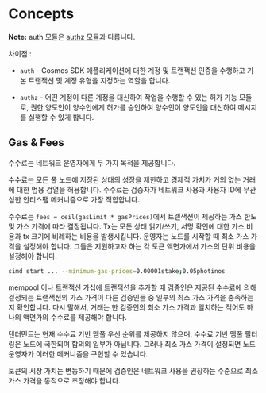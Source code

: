 # Concepts

**Note:** auth 모듈은 [authz 모듈](../modules/authz/)과 다릅니다.

차이점 :

* `auth` - Cosmos SDK 애플리케이션에 대한 계정 및 트랜잭션 인증을 수행하고 기본 트랜잭션 및 계정 유형을 지정하는 역할을 합니다.

* `authz` - 어떤 계정이 다른 계정을 대신하여 작업을 수행할 수 있는 허가 기능 모듈로, 권한 양도인이 양수인에게 허가를 승인하여 양수인이 양도인을 대신하여 메시지를 실행할 수 있게 합니다.

  

## Gas & Fees

수수료는 네트워크 운영자에게 두 가지 목적을 제공합니다.

수수료는 모든 풀 노드에 저장된 상태의 성장을 제한하고 경제적 가치가 거의 없는 거래에 대한 범용 검열을 허용합니다. 수수료는 검증자가 네트워크 사용과 사용자 ID에 무관심한 안티스팸 메커니즘으로 가장 적합합니다.

수수료는 `fees = ceil(gasLimit * gasPrices)`에서 트랜잭션이 제공하는 가스 한도 및 가스 가격에 따라 결정됩니다. Tx는 모든 상태 읽기/쓰기, 서명 확인에 대한 가스 비용과 tx 크기에 비례하는 비용을 발생시킵니다. 운영자는 노드를 시작할 때 최소 가스 가격을 설정해야 합니다. 그들은 지원하고자 하는 각 토큰 액면가에서 가스의 단위 비용을 설정해야 합니다.

```bash
simd start ... --minimum-gas-prices=0.00001stake;0.05photinos
```



mempool 이나 트랜잭션 가십에 트랜잭션을 추가할 때 검증인은 제공된 수수료에 의해 결정되는 트랜잭션의 가스 가격이 다른 검증인들 중 일부의 최소 가스 가격을 충족하는지 확인합니다. 다시 말해서, 거래는 한 검증인의 최소 가스 가격과 일치하는 적어도 하나의 액면가의 수수료를 제공해야 합니다.

텐더민트는 현재 수수료 기반 멤풀 우선 순위를 제공하지 않으며, 수수료 기반 멤풀 필터링은 노드에 국한되며 합의의 일부가 아닙니다. 그러나 최소 가스 가격이 설정되면 노드 운영자가 이러한 메커니즘을 구현할 수 있습니다.

토큰의 시장 가치는 변동하기 때문에 검증인은 네트워크 사용을 권장하는 수준으로 최소 가스 가격을 동적으로 조정해야 합니다.